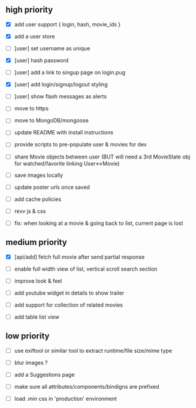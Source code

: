 ## high priority

- [x] add user support { login, hash, movie_ids }
 - [x] add a user store

- [ ] [user] set username as unique
- [x] [user] hash password
- [ ] [user] add a link to singup page on login.pug
- [x] [user] add login/signup/logout styling
- [ ] [user] show flash messages as alerts
- [ ] move to https

- [ ] move to MongoDB/mongoose
- [ ] update README with install instructions
- [ ] provide scripts to pre-populate user & movies for dev
- [ ] share Movie objects between user
  (BUT will need a 3rd MovieState obj for watched/favorite linking User<->Movie)

- [ ] save images locally
 - [ ] update poster urls once saved

- [ ] add cache policies
 - [ ] revv js & css

- [ ] fix: when looking at a movie & going back to list, current page is lost

## medium priority

- [x] [api/add] fetch full movie after send partial response

- [ ] enable full width view of list, vertical scroll search section
- [ ] improve look & feel

- [ ] add youtube widget in details to show trailer
- [ ] add support for collection of related movies
- [ ] add table list view

## low priority

- [ ] use exiftool or similar tool to extract runtime/file size/mime type
- [ ] blur images ?

- [ ] add a Suggestions page

- [ ] make sure all attributes/components/bindigns are prefixed
- [ ] load .min css in 'production' environment
